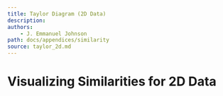 ```yaml
---
title: Taylor Diagram (2D Data)
description:
authors:
    - J. Emmanuel Johnson
path: docs/appendices/similarity
source: taylor_2d.md
---
```

# Visualizing Similarities for 2D Data
